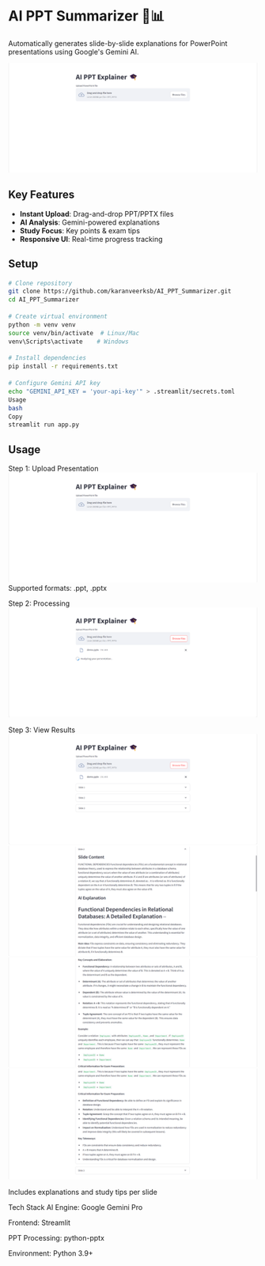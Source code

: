 # AI PPT Summarizer 🤖📊

Automatically generates slide-by-slide explanations for PowerPoint presentations using Google's Gemini AI.

![App Demo](assets/upload-interface.png)

## Key Features
- **Instant Upload**: Drag-and-drop PPT/PPTX files
- **AI Analysis**: Gemini-powered explanations
- **Study Focus**: Key points & exam tips
- **Responsive UI**: Real-time progress tracking

## Setup
```bash
# Clone repository
git clone https://github.com/karanveerksb/AI_PPT_Summarizer.git
cd AI_PPT_Summarizer

# Create virtual environment
python -m venv venv
source venv/bin/activate  # Linux/Mac
venv\Scripts\activate    # Windows

# Install dependencies
pip install -r requirements.txt

# Configure Gemini API key
echo "GEMINI_API_KEY = 'your-api-key'" > .streamlit/secrets.toml
Usage
bash
Copy
streamlit run app.py
```
## Usage
Step 1: Upload Presentation
![Upload Interface](assets/upload-interface.png)
Supported formats: .ppt, .pptx

Step 2: Processing
![Processing](assets/processing.png)

Step 3: View Results
![Analysis Results](assets/results1.png)
![Analysis Results](assets/results2.png)
![Analysis Results](assets/results3.png)
![Analysis Results](assets/results4.png)

Includes explanations and study tips per slide



Tech Stack
AI Engine: Google Gemini Pro

Frontend: Streamlit

PPT Processing: python-pptx

Environment: Python 3.9+
